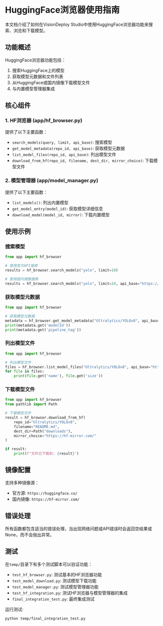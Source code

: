 # HuggingFace浏览器使用指南

本文档介绍了如何在VisionDeploy Studio中使用HuggingFace浏览器功能来搜索、浏览和下载模型。

## 功能概述

HuggingFace浏览器功能包括：
1. 搜索HuggingFace上的模型
2. 获取模型元数据和文件列表
3. 从HuggingFace或国内镜像下载模型文件
4. 与内置模型管理器集成

## 核心组件

### 1. HF浏览器 (app/hf_browser.py)

提供了以下主要函数：

- `search_models(query, limit, api_base)`: 搜索模型
- `get_model_metadata(repo_id, api_base)`: 获取模型元数据
- `list_model_files(repo_id, api_base)`: 列出模型文件
- `download_from_hf(repo_id, filename, dest_dir, mirror_choice)`: 下载模型文件

### 2. 模型管理器 (app/model_manager.py)

提供了以下主要函数：

- `list_models()`: 列出内置模型
- `get_model_entry(model_id)`: 获取模型详细信息
- `download_model(model_id, mirror)`: 下载内置模型

## 使用示例

### 搜索模型

```python
from app import hf_browser

# 使用官方API搜索
results = hf_browser.search_models("yolo", limit=10)

# 使用国内镜像搜索
results = hf_browser.search_models("yolo", limit=10, api_base="https://hf-mirror.com/api")
```

### 获取模型元数据

```python
from app import hf_browser

# 获取模型元数据
metadata = hf_browser.get_model_metadata("Ultralytics/YOLOv8", api_base="https://hf-mirror.com/api")
print(metadata.get('modelId'))
print(metadata.get('pipeline_tag'))
```

### 列出模型文件

```python
from app import hf_browser

# 列出模型文件
files = hf_browser.list_model_files("Ultralytics/YOLOv8", api_base="https://hf-mirror.com/api")
for file in files:
    print(file.get('name'), file.get('size'))
```

### 下载模型文件

```python
from app import hf_browser
from pathlib import Path

# 下载模型文件
result = hf_browser.download_from_hf(
    repo_id="Ultralytics/YOLOv8",
    filename="README.md",
    dest_dir=Path("downloads"),
    mirror_choice="https://hf-mirror.com/"
)

if result:
    print(f"文件已下载到: {result}")
```

## 镜像配置

支持多种镜像源：

- 官方源: `https://huggingface.co/`
- 国内镜像: `https://hf-mirror.com/`

## 错误处理

所有函数都包含适当的错误处理，当出现网络问题或API错误时会返回空结果或None，而不会抛出异常。

## 测试

在`temp/`目录下有多个测试脚本可以验证功能：

- `test_hf_browser.py`: 测试基本的HF浏览器功能
- `test_model_download.py`: 测试模型下载功能
- `test_model_manager.py`: 测试模型管理器功能
- `test_hf_integration.py`: 测试HF浏览器与模型管理器的集成
- `final_integration_test.py`: 最终集成测试

运行测试:
```bash
python temp/final_integration_test.py
```